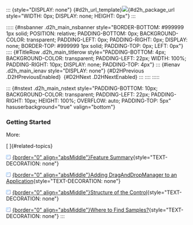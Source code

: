 ::: {style="DISPLAY: none"}
[](ms-xhelp:///?Id=d2h_url_template){#d2h_url_template}![](!package_url!){#d2h_package_url style="WIDTH: 0px; DISPLAY: none; HEIGHT: 0px"}
:::

::::: {#nsbanner .d2h_main_nsbanner style="BORDER-BOTTOM: #999999 1px solid; POSITION: relative; PADDING-BOTTOM: 0px; BACKGROUND-COLOR: transparent; PADDING-LEFT: 0px; PADDING-RIGHT: 0px; DISPLAY: none; BORDER-TOP: #999999 1px solid; PADDING-TOP: 0px; LEFT: 0px"}
:::: {#TitleRow .d2h_main_titlerow style="PADDING-BOTTOM: 4px; BACKGROUND-COLOR: transparent; PADDING-LEFT: 22px; WIDTH: 100%; PADDING-RIGHT: 10px; DISPLAY: none; PADDING-TOP: 4px"}
::: {#ienav .d2h_main_ienav style="DISPLAY: none"}
[](ms-xhelp:///?Id=682202df-cdd1-47c6-b1a6-04ddb2f472d7){#D2HPrevious .D2HPreviousEnabled}  [](ms-xhelp:///?Id=c9e8ff2a-64d7-4638-934c-1770070a7d68){#D2HNext .D2HNextEnabled}
:::
::::
:::::

::: {#nstext .d2h_main_nstext style="PADDING-BOTTOM: 10px; BACKGROUND-COLOR: transparent; PADDING-LEFT: 22px; PADDING-RIGHT: 10px; HEIGHT: 100%; OVERFLOW: auto; PADDING-TOP: 5px" hasuserbackground="true" valign="bottom"}
### Getting Started

More:

[ ]{#related-topics}

[![](../button.gif){border="0" align="absMiddle"}Feature Summary](ms-xhelp:///?Id=5db2ca2e-ccec-4d4c-ad11-035f98d60cdf){style="TEXT-DECORATION: none"}

[![](../button.gif){border="0" align="absMiddle"}Adding DragAndDropManager to an Application](ms-xhelp:///?Id=ea7a28ca-2074-41f2-9fed-83d4a7a74d2a){style="TEXT-DECORATION: none"}

[![](../button.gif){border="0" align="absMiddle"}Structure of the Control](ms-xhelp:///?Id=a609df35-8f2b-4fb2-b45e-2fb86d860066){style="TEXT-DECORATION: none"}

[![](../button.gif){border="0" align="absMiddle"}Where to Find Samples?](ms-xhelp:///?Id=6c8d912b-b705-49f1-beb0-2dbb94181d6f){style="TEXT-DECORATION: none"}
:::
